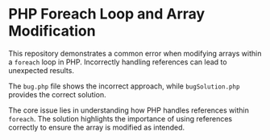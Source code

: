 # PHP Foreach Loop and Array Modification

This repository demonstrates a common error when modifying arrays within a `foreach` loop in PHP.  Incorrectly handling references can lead to unexpected results.

The `bug.php` file shows the incorrect approach, while `bugSolution.php` provides the correct solution.

The core issue lies in understanding how PHP handles references within `foreach`.  The solution highlights the importance of using references correctly to ensure the array is modified as intended.